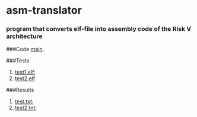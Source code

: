 # asm-translator
### program that converts elf-file into assembly code of the Risk V architecture

###Code [main](https://github.com/ramipru/asm-translator/blob/main/main.py). 

  ###Tests
  1. [test1.elf](https://github.com/ramipru/asm-translator/blob/main/test1.elf);
  2. [test2.elf](https://github.com/ramipru/asm-translator/blob/main/test2.elf)

  ###Results
  1. [test.txt](https://github.com/ramipru/asm-translator/blob/main/test1.txt);
  2. [test2.txt](https://github.com/ramipru/asm-translator/blob/main/test2.txt);

